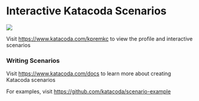 # Interactive Katacoda Scenarios

[![](http://shields.katacoda.com/katacoda/kpremkc/count.svg)](https://www.katacoda.com/kpremkc "Get your profile on Katacoda.com")

Visit https://www.katacoda.com/kpremkc to view the profile and interactive scenarios

### Writing Scenarios
Visit https://www.katacoda.com/docs to learn more about creating Katacoda scenarios

For examples, visit https://github.com/katacoda/scenario-example
